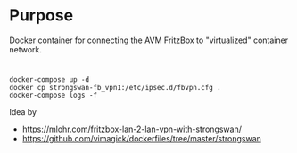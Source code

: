 # Purpose

Docker container for connecting the AVM FritzBox to "virtualized" container network. 

#

```
docker-compose up -d
docker cp strongswan-fb_vpn1:/etc/ipsec.d/fbvpn.cfg .
docker-compose logs -f
```

Idea by
* https://mlohr.com/fritzbox-lan-2-lan-vpn-with-strongswan/
* https://github.com/vimagick/dockerfiles/tree/master/strongswan
